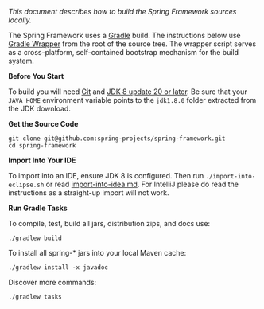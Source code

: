 _This document describes how to build the Spring Framework sources locally._

The Spring Framework uses a [Gradle](http://gradle.org) build. The instructions below
use [Gradle Wrapper](http://vimeo.com/34436402) from the root of the source tree.
The wrapper script serves as a cross-platform, self-contained bootstrap mechanism
for the build system.

**Before You Start**

To build you will need [Git](http://help.github.com/set-up-git-redirect) and
[JDK 8 update 20 or later](http://www.oracle.com/technetwork/java/javase/downloads).
Be sure that your `JAVA_HOME` environment variable points to the `jdk1.8.0` folder
extracted from the JDK download.

**Get the Source Code**
```
git clone git@github.com:spring-projects/spring-framework.git
cd spring-framework
```

**Import Into Your IDE**

To import into an IDE, ensure JDK 8 is configured. Then run `./import-into-eclipse.sh`
or read [import-into-idea.md](import-into-idea.md). For IntelliJ please do read the
instructions as a straight-up import will not work.

**Run Gradle Tasks**

To compile, test, build all jars, distribution zips, and docs use:
```
./gradlew build
```

To install all spring-\* jars into your local Maven cache:
```
./gradlew install -x javadoc
```

Discover more commands:
```
./gradlew tasks
```
